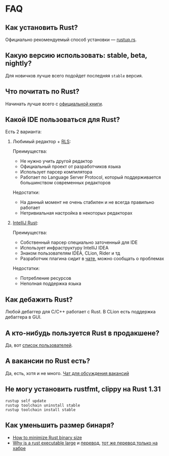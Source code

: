 # FAQ

## Как установить Rust?

Официально рекомендуемый способ установки — [rustup.rs](https://rustup.rs).

## Какую версию использовать: stable, beta, nightly?

Для новичков лучше всего подойдет последняя `stable` версия.

## Что почитать по Rust?

Начинать лучше всего с [официальной книги](https://doc.rust-lang.org/book/index.html).

## Какой IDE пользоваться для Rust?

Есть 2 варианта: 

1) Любимый редактор + [RLS](https://github.com/rust-lang/rls):

   Преимущества: 
    - Не нужно учить другой редактор
    - Официальный проект от разработчиков языка
    - Использует парсер компилятора
    - Работает по Language Server Protocol, который поддерживается большинством современных редакторов


   Недостатки:
    - На данный момент не очень стабилен и не всегда правильно работает
    - Нетривиальная настройка в некоторых редакторах

2) [IntelliJ Rust](https://intellij-rust.github.io):

   Преимущества:
    - Собственный парсер специально заточенный для IDE
    - Использует инфраструктуру IntelliJ IDEA
    - Знаком пользователям IDEA, CLion, Rider и тд 
    - Разработчик плагина сидит в [чате](https://t.me/rustlang_ru), можно сообщать о проблемах
    
    
   Недостатки:
    - Потребление ресурсов
    - Неполная поддержка языка

## Как дебажить Rust?

Любой дебаггер для C/C++ работает с Rust. В CLion есть поддержка дебаггера в GUI.

## А кто-нибудь пользуется Rust в продакшене?

Да, вот [список пользователей](https://www.rust-lang.org/production/users).

## А вакансии по Rust есть?

Да, есть, хотя и не много. [Чат для обсуждения вакансий](https://t.me/rust_jobs)

## Не могу установить rustfmt, clippy на Rust 1.31

```
rustup self update
rustup toolchain uninstall stable
rustup toolchain install stable
```

## Как уменьшить размер бинаря?

- [How to minimize Rust binary size](https://github.com/johnthagen/min-sized-rust)
- [Why is a rust executable large](https://lifthrasiir.github.io/rustlog/why-is-a-rust-executable-large.html) и [перевод](https://habr.com/en/post/305246/), [тот же перевод только на хабре](https://rustycrate.ru/%D0%BE%D0%B1%D1%83%D1%87%D0%B5%D0%BD%D0%B8%D0%B5/2016/07/07/why-big-bin.html)
